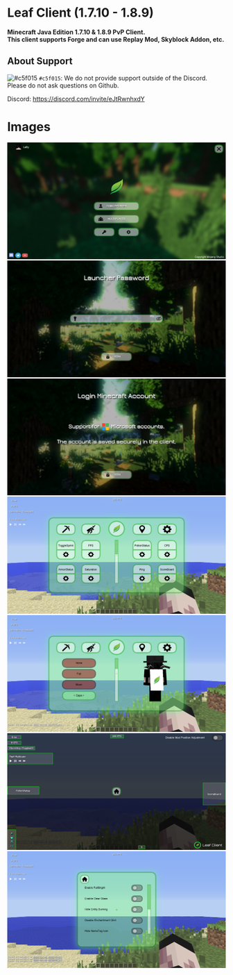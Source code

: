 # Leaf Client (1.7.10 - 1.8.9)
**Minecraft Java Edition 1.7.10 &amp; 1.8.9 PvP Client.**  
**This client supports Forge and can use Replay Mod, Skyblock Addon, etc.**
## About Support
![#c5f015](https://placehold.it/15/c5f015/000000?text=WARNING) `#c5f015`: We do not provide support outside of the Discord.  
         Please do not ask questions on Github.  

Discord: https://discord.com/invite/eJtRwnhxdY

# Images
![Main Screen](images/titlescreen.png)
![Passward Screen](images/passward.png)
![Login Screen](images/login.png)
![Mod Setting Screen](images/mod.png)
![Cosmetic Setting Screen](images/cosmetic.png)
![Hud Editor Screen](images/hudeditor.png)
![Client Setting Screen](images/setting.png)
